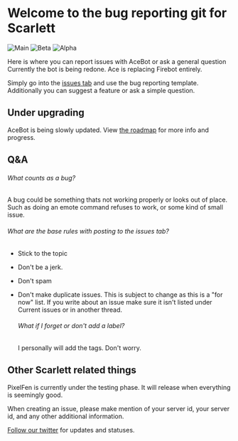 
# **Welcome to the bug reporting git for Scarlett**

![Main](https://img.shields.io/badge/Main-2.0.0-blue) ![Beta](https://img.shields.io/badge/Beta-2.0.0-yellow) ![Alpha](https://img.shields.io/badge/Alpha-2.0.0-orange)

Here is where you can report issues with AceBot or ask a general question
Currently the bot is being redone. Ace is replacing Firebot entirely.

Simply go into the [issues tab](https://github.com/PixelFen/ScarlettBugs/issues) and use the bug reporting template.  
Additionally you can suggest a feature or ask a simple question.

## Under upgrading
AceBot is being slowly updated.
View [the roadmap](https://github.com/PixelFen/ScarlettBugs/discussions/4) for more info and progress.

## Q&A

###### What counts as a bug?
A bug could be something thats not working properly or looks out of place.
Such as doing an emote command refuses to work, or some kind of small issue.

###### What are the base rules with posting to the issues tab?
- Stick to the topic
- Don't be a jerk.
- Don't spam
- Don't make duplicate issues.
  This is subject to change as this is a "for now" list.
  If you write about an issue make sure it isn't listed under Current issues or in another thread.

  ###### What if I forget or don't add a label?
  I personally will add the tags. Don't worry.


## Other Scarlett related things
PixelFen is currently under the testing phase.
It will release when everything is seemingly good. 

When creating an issue, please make mention of your server id, your server id, and any other additional information.


[Follow our twitter](https://twitter.com/ScarlettDiscord) for updates and statuses.
